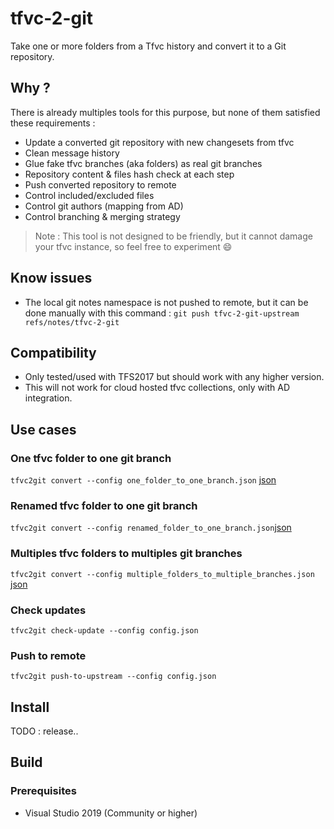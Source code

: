 # tfvc-2-git

Take one or more folders from a Tfvc history and convert it to a Git repository.

## Why ?

There is already multiples tools for this purpose, but none of them satisfied these requirements :

* Update a converted git repository with new changesets from tfvc
* Clean message history
* Glue fake tfvc branches (aka folders) as real git branches
* Repository content & files hash check at each step
* Push converted repository to remote
* Control included/excluded files
* Control git authors (mapping from AD)
* Control branching & merging strategy

> Note : This tool is not designed to be friendly, but it cannot damage your tfvc instance, so feel free to experiment 😄

## Know issues

* The local git notes namespace is not pushed to remote, but it can be done manually with this command : `git push tfvc-2-git-upstream refs/notes/tfvc-2-git`

## Compatibility

* Only tested/used with TFS2017 but should work with any higher version.
* This will not work for cloud hosted tfvc collections, only with AD integration.

## Use cases

### One tfvc folder to one git branch

`tfvc2git convert --config one_folder_to_one_branch.json` [json](docs/samples/one_folder_to_one_branch.json)

### Renamed tfvc folder to one git branch

`tfvc2git convert --config renamed_folder_to_one_branch.json`[json](docs/samples/renamed_folder_to_one_branch.json)

### Multiples tfvc folders to multiples git branches

`tfvc2git convert --config multiple_folders_to_multiple_branches.json` [json](docs/samples/multiple_folders_to_multiple_branches.json)

### Check updates

`tfvc2git check-update --config config.json`

### Push to remote

`tfvc2git push-to-upstream --config config.json`

## Install

TODO : release..

## Build

### Prerequisites

* Visual Studio 2019 (Community or higher)
